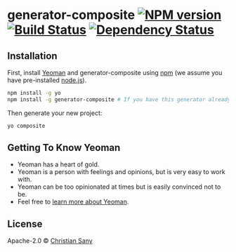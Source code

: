 # generator-composite [![NPM version][npm-image]][npm-url] [![Build Status][travis-image]][travis-url] [![Dependency Status][daviddm-image]][daviddm-url]

## Installation

First, install [Yeoman](http://yeoman.io) and generator-composite using [npm](https://www.npmjs.com/) (we assume you have pre-installed [node.js](https://nodejs.org/)).

```bash
npm install -g yo
npm install -g generator-composite # If you have this generator already isntalled, make sure you have the newest version befor running yo composite
```

Then generate your new project:

```bash
yo composite
```

## Getting To Know Yeoman

 * Yeoman has a heart of gold.
 * Yeoman is a person with feelings and opinions, but is very easy to work with.
 * Yeoman can be too opinionated at times but is easily convinced not to be.
 * Feel free to [learn more about Yeoman](http://yeoman.io/).

## License

Apache-2.0 © [Christian Sany](https://www.christiansany.ch)


[npm-image]: https://badge.fury.io/js/generator-composite.svg
[npm-url]: https://npmjs.org/package/generator-composite
[travis-image]: https://travis-ci.org/unic/generator-composite.svg?branch=master
[travis-url]: https://travis-ci.org/unic/generator-composite
[daviddm-image]: https://david-dm.org/unic/generator-composite.svg?theme=shields.io
[daviddm-url]: https://david-dm.org/unic/generator-composite
